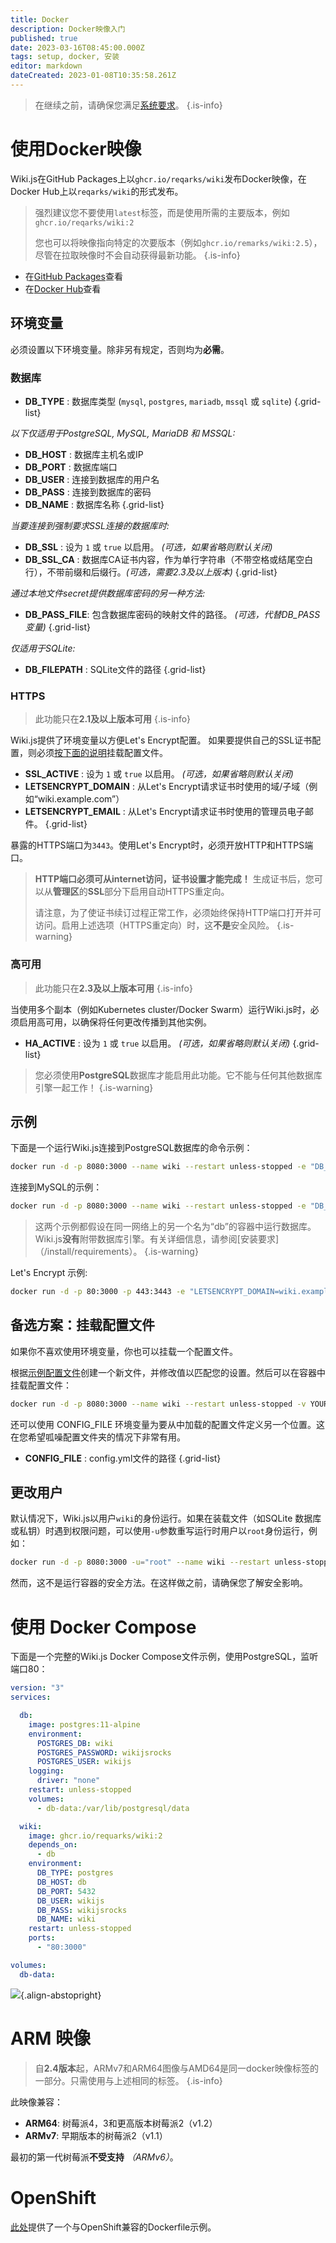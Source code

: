 ```yaml
---
title: Docker
description: Docker映像入门
published: true
date: 2023-03-16T08:45:00.000Z
tags: setup, docker, 安装
editor: markdown
dateCreated: 2023-01-08T10:35:58.261Z
---
```


> 在继续之前，请确保您满足[系统要求](/install/requirements)。
{.is-info}

# 使用Docker映像

Wiki.js在GitHub Packages上以`ghcr.io/reqarks/wiki`发布Docker映像，在Docker Hub上以`reqarks/wiki`的形式发布。

> 强烈建议您不要使用`latest`标签，而是使用所需的主要版本，例如`ghcr.io/reqarks/wiki:2`
>
> 您也可以将映像指向特定的次要版本（例如`ghcr.io/remarks/wiki:2.5`），尽管在拉取映像时不会自动获得最新功能。
{.is-info}

- 在[GitHub Packages](https://github.com/Requarks/wiki/pkgs/container/wiki)查看
- 在[Docker Hub](https://hub.docker.com/r/requarks/wiki)查看

## 环境变量
必须设置以下环境变量。除非另有规定，否则均为**必需**。

### 数据库

- **DB_TYPE** : 数据库类型 (`mysql`, `postgres`, `mariadb`, `mssql` 或 `sqlite`)
{.grid-list}

*以下仅适用于PostgreSQL, MySQL, MariaDB 和 MSSQL:*

- **DB_HOST** : 数据库主机名或IP
- **DB_PORT** : 数据库端口
- **DB_USER** : 连接到数据库的用户名
- **DB_PASS** : 连接到数据库的密码
- **DB_NAME** : 数据库名称
{.grid-list}

*当要连接到强制要求SSL连接的数据库时:*

- **DB_SSL** : 设为 `1` 或 `true` 以启用。 *(可选，如果省略则默认关闭)*
- **DB_SSL_CA** : 数据库CA证书内容，作为单行字符串（不带空格或结尾空白行），不带前缀和后缀行。*(可选，需要2.3及以上版本)*
{.grid-list}

*通过本地文件secret提供数据库密码的另一种方法:*

- **DB_PASS_FILE**: 包含数据库密码的映射文件的路径。 *(可选，代替DB_PASS变量)*
{.grid-list}

*仅适用于SQLite:*

- **DB_FILEPATH** : SQLite文件的路径
{.grid-list}

### HTTPS

> 此功能只在**2.1及以上版本可用**
{.is-info}

Wiki.js提供了环境变量以方便Let's Encrypt配置。
如果要提供自己的SSL证书配置，则必须[按下面的说明](#alternative-mount-the-config-file)挂载配置文件。

- **SSL_ACTIVE** : 设为 `1` 或 `true` 以启用。 *(可选，如果省略则默认关闭)*
- **LETSENCRYPT_DOMAIN** : 从Let's Encrypt请求证书时使用的域/子域（例如“wiki.example.com”）
- **LETSENCRYPT_EMAIL** : 从Let's Encrypt请求证书时使用的管理员电子邮件。
{.grid-list}

暴露的HTTPS端口为`3443`。使用Let's Encrypt时，必须开放HTTP和HTTPS端口。

> **HTTP端口必须可从internet访问，证书设置才能完成！**
> 生成证书后，您可以从**管理区**的**SSL**部分下启用自动HTTPS重定向。
> 
> 请注意，为了使证书续订过程正常工作，必须始终保持HTTP端口打开并可访问。启用上述选项（HTTPS重定向）时，这**不是**安全风险。
{.is-warning}

### 高可用

> 此功能只在**2.3及以上版本可用**
{.is-info}

当使用多个副本（例如Kubernetes cluster/Docker Swarm）运行Wiki.js时，必须启用高可用，以确保将任何更改传播到其他实例。

- **HA_ACTIVE** : 设为 `1` 或 `true` 以启用。 *(可选，如果省略则默认关闭)*
{.grid-list}

> 您必须使用**PostgreSQL**数据库才能启用此功能。它不能与任何其他数据库引擎一起工作！
{.is-warning}

## 示例

下面是一个运行Wiki.js连接到PostgreSQL数据库的命令示例：
```bash
docker run -d -p 8080:3000 --name wiki --restart unless-stopped -e "DB_TYPE=postgres" -e "DB_HOST=db" -e "DB_PORT=5432" -e "DB_USER=wikijs" -e "DB_PASS=wikijsrocks" -e "DB_NAME=wiki" ghcr.io/requarks/wiki:2
```

连接到MySQL的示例：
```bash
docker run -d -p 8080:3000 --name wiki --restart unless-stopped -e "DB_TYPE=mysql" -e "DB_HOST=db" -e "DB_PORT=3306" -e "DB_USER=wikijs" -e "DB_PASS=wikijsrocks" -e "DB_NAME=wiki" ghcr.io/requarks/wiki:2
```

> 这两个示例都假设在同一网络上的另一个名为“db”的容器中运行数据库。
> Wiki.js**没有**附带数据库引擎。有关详细信息，请参阅[安装要求]（/install/requirements）。
{.is-warning}

Let's Encrypt 示例:
```bash
docker run -d -p 80:3000 -p 443:3443 -e "LETSENCRYPT_DOMAIN=wiki.example.com" -e "LETSENCRYPT_EMAIL=admin@example.com" --name wiki --restart unless-stopped -e "DB_TYPE=postgres" -e "DB_HOST=db" -e "DB_PORT=5432" -e "DB_USER=wikijs" -e "DB_PASS=wikijsrocks" -e "DB_NAME=wiki" ghcr.io/requarks/wiki:2
```

## 备选方案：挂载配置文件

如果你不喜欢使用环境变量，你也可以挂载一个配置文件。

根据[示例配置文件](https://github.com/Requarks/wiki/blob/master/config.sample.yml)创建一个新文件，并修改值以匹配您的设置。然后可以在容器中挂载配置文件：

```bash
docker run -d -p 8080:3000 --name wiki --restart unless-stopped -v YOUR-FILE.yml:/wiki/config.yml ghcr.io/requarks/wiki:2
```

还可以使用 CONFIG_FILE 环境变量为要从中加载的配置文件定义另一个位置。这在您希望呱噪配置文件夹的情况下非常有用。

- **CONFIG_FILE** : config.yml文件的路径
{.grid-list}

## 更改用户

默认情况下，Wiki.js以用户`wiki`的身份运行。如果在装载文件（如SQLite 数据库或私钥）时遇到权限问题，可以使用`-u`参数重写运行时用户以`root`身份运行，例如：

```bash
docker run -d -p 8080:3000 -u="root" --name wiki --restart unless-stopped -e "DB_TYPE=postgres" -e "DB_HOST=db" -e "DB_PORT=5432" -e "DB_USER=wikijs" -e "DB_PASS=wikijsrocks" -e "DB_NAME=wiki" ghcr.io/requarks/wiki:2
```

然而，这不是运行容器的安全方法。在这样做之前，请确保您了解安全影响。

# 使用 Docker Compose

下面是一个完整的Wiki.js Docker Compose文件示例，使用PostgreSQL，监听端口80：

```yaml
version: "3"
services:

  db:
    image: postgres:11-alpine
    environment:
      POSTGRES_DB: wiki
      POSTGRES_PASSWORD: wikijsrocks
      POSTGRES_USER: wikijs
    logging:
      driver: "none"
    restart: unless-stopped
    volumes:
      - db-data:/var/lib/postgresql/data

  wiki:
    image: ghcr.io/requarks/wiki:2
    depends_on:
      - db
    environment:
      DB_TYPE: postgres
      DB_HOST: db
      DB_PORT: 5432
      DB_USER: wikijs
      DB_PASS: wikijsrocks
      DB_NAME: wiki
    restart: unless-stopped
    ports:
      - "80:3000"

volumes:
  db-data:
```

![](https://a.icons8.com/jihZbhdR/4WJoF7/svg.svg){.align-abstopright}

# ARM 映像

> 自**2.4版本**起，ARMv7和ARM64图像与AMD64是同一docker映像标签的一部分。只需使用与上述相同的标签。
{.is-info}

此映像兼容：

- **ARM64**: 树莓派4，3和更高版本树莓派2（v1.2）
- **ARMv7**: 早期版本的树莓派2（v1.1）

最初的第一代树莓派**不受支持** *（ARMv6）*。

# OpenShift

[此处](https://github.com/Requarks/wiki/blob/master/dev/openshift/Dockerfile)提供了一个与OpenShift兼容的Dockerfile示例。
